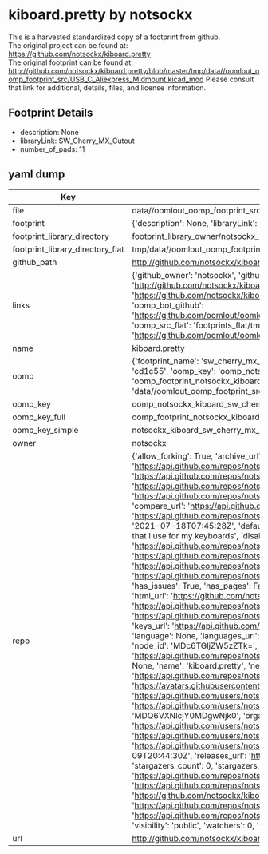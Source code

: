 # kiboard.pretty by notsockx  
This is a harvested standardized copy of a footprint from github.  
The original project can be found at:  
https://github.com/notsockx/kiboard.pretty  
The original footprint can be found at:
http://github.com/notsockx/kiboard.pretty/blob/master/tmp/data//oomlout_oomp_footprint_src/USB_C_Aliexpress_Midmount.kicad_mod
Please consult that link for additional, details, files, and license information.  
## Footprint Details
* description: None  
* libraryLink: SW_Cherry_MX_Cutout  
* number_of_pads: 11  
## yaml dump  
| Key | Value |  
| --- | --- |  
| file | data//oomlout_oomp_footprint_src/kiboard.pretty/SW_Cherry_MX_Cutout.kicad_mod |  
| footprint | {'description': None, 'libraryLink': 'SW_Cherry_MX_Cutout', 'number_of_pads': 11} |  
| footprint_library_directory | footprint_library_owner/notsockx_kiboard.pretty |  
| footprint_library_directory_flat | tmp/data//oomlout_oomp_footprint_src/footprints_flat/notsockx_kiboard_sw_cherry_mx_cutout/working |  
| github_path | http://github.com/notsockx/kiboard.pretty/blob/master/tmp/data//oomlout_oomp_footprint_src/SW_Cherry_MX_Cutout.kicad_mod |  
| links | {'github_owner': 'notsockx', 'github_repo_name': 'kiboard.pretty', 'github_src': 'http://github.com/notsockx/kiboard.pretty/blob/master/tmp/data//oomlout_oomp_footprint_src/USB_C_Aliexpress_Midmount.kicad_mod', 'github_src_repo': 'https://github.com/notsockx/kiboard.pretty', 'oomp_bot': 'tmp/data//oomlout_oomp_footprint_src/footprints/notsockx_kiboard_sw_cherry_mx_cutout/working', 'oomp_bot_github': 'https://github.com/oomlout/oomlout_oomp_footprint_bot/tree/main/tmp/data//oomlout_oomp_footprint_src/footprints/notsockx_kiboard_sw_cherry_mx_cutout/working', 'oomp_src_flat': 'footprints_flat/tmp/data//oomlout_oomp_footprint_src/footprints_flat/notsockx_kiboard_sw_cherry_mx_cutout/working', 'oomp_src_flat_github': 'https://github.com/oomlout/oomlout_oomp_footprint_src/tree/main/tmp/data//oomlout_oomp_footprint_src/footprints_flat/notsockx_kiboard_sw_cherry_mx_cutout/working'} |  
| name | kiboard.pretty |  
| oomp | {'footprint_name': 'sw_cherry_mx_cutout', 'library_name': 'kiboard', 'md5': 'cd1c551933a51f8f430293328bbe602f', 'md5_10': 'cd1c551933', 'md5_5': 'cd1c5', 'md5_6': 'cd1c55', 'oomp_key': 'oomp_notsockx_kiboard_sw_cherry_mx_cutout', 'oomp_key_extra': 'oomp_footprint_notsockx_kiboard_sw_cherry_mx_cutout', 'oomp_key_full': 'oomp_footprint_notsockx_kiboard_sw_cherry_mx_cutout_cd1c55', 'oomp_key_simple': 'notsockx_kiboard_sw_cherry_mx_cutout', 'original_filename': 'data//oomlout_oomp_footprint_src/kiboard.pretty/SW_Cherry_MX_Cutout.kicad_mod', 'owner_name': 'notsockx'} |  
| oomp_key | oomp_notsockx_kiboard_sw_cherry_mx_cutout |  
| oomp_key_full | oomp_footprint_notsockx_kiboard_sw_cherry_mx_cutout |  
| oomp_key_simple | notsockx_kiboard_sw_cherry_mx_cutout |  
| owner | notsockx |  
| repo | {'allow_forking': True, 'archive_url': 'https://api.github.com/repos/notsockx/kiboard.pretty/{archive_format}{/ref}', 'archived': False, 'assignees_url': 'https://api.github.com/repos/notsockx/kiboard.pretty/assignees{/user}', 'blobs_url': 'https://api.github.com/repos/notsockx/kiboard.pretty/git/blobs{/sha}', 'branches_url': 'https://api.github.com/repos/notsockx/kiboard.pretty/branches{/branch}', 'clone_url': 'https://github.com/notsockx/kiboard.pretty.git', 'collaborators_url': 'https://api.github.com/repos/notsockx/kiboard.pretty/collaborators{/collaborator}', 'comments_url': 'https://api.github.com/repos/notsockx/kiboard.pretty/comments{/number}', 'commits_url': 'https://api.github.com/repos/notsockx/kiboard.pretty/commits{/sha}', 'compare_url': 'https://api.github.com/repos/notsockx/kiboard.pretty/compare/{base}...{head}', 'contents_url': 'https://api.github.com/repos/notsockx/kiboard.pretty/contents/{+path}', 'contributors_url': 'https://api.github.com/repos/notsockx/kiboard.pretty/contributors', 'created_at': '2021-07-18T07:45:28Z', 'default_branch': 'main', 'deployments_url': 'https://api.github.com/repos/notsockx/kiboard.pretty/deployments', 'description': 'Kicad footprints that I use for my keyboards', 'disabled': False, 'downloads_url': 'https://api.github.com/repos/notsockx/kiboard.pretty/downloads', 'events_url': 'https://api.github.com/repos/notsockx/kiboard.pretty/events', 'fork': False, 'forks': 0, 'forks_count': 0, 'forks_url': 'https://api.github.com/repos/notsockx/kiboard.pretty/forks', 'full_name': 'notsockx/kiboard.pretty', 'git_commits_url': 'https://api.github.com/repos/notsockx/kiboard.pretty/git/commits{/sha}', 'git_refs_url': 'https://api.github.com/repos/notsockx/kiboard.pretty/git/refs{/sha}', 'git_tags_url': 'https://api.github.com/repos/notsockx/kiboard.pretty/git/tags{/sha}', 'git_url': 'git://github.com/notsockx/kiboard.pretty.git', 'has_discussions': False, 'has_downloads': True, 'has_issues': True, 'has_pages': False, 'has_projects': True, 'has_wiki': True, 'homepage': '', 'hooks_url': 'https://api.github.com/repos/notsockx/kiboard.pretty/hooks', 'html_url': 'https://github.com/notsockx/kiboard.pretty', 'id': 387119929, 'is_template': False, 'issue_comment_url': 'https://api.github.com/repos/notsockx/kiboard.pretty/issues/comments{/number}', 'issue_events_url': 'https://api.github.com/repos/notsockx/kiboard.pretty/issues/events{/number}', 'issues_url': 'https://api.github.com/repos/notsockx/kiboard.pretty/issues{/number}', 'keys_url': 'https://api.github.com/repos/notsockx/kiboard.pretty/keys{/key_id}', 'labels_url': 'https://api.github.com/repos/notsockx/kiboard.pretty/labels{/name}', 'language': None, 'languages_url': 'https://api.github.com/repos/notsockx/kiboard.pretty/languages', 'license': {'key': 'gpl-3.0', 'name': 'GNU General Public License v3.0', 'node_id': 'MDc6TGljZW5zZTk=', 'spdx_id': 'GPL-3.0', 'url': 'https://api.github.com/licenses/gpl-3.0'}, 'merges_url': 'https://api.github.com/repos/notsockx/kiboard.pretty/merges', 'milestones_url': 'https://api.github.com/repos/notsockx/kiboard.pretty/milestones{/number}', 'mirror_url': None, 'name': 'kiboard.pretty', 'network_count': 0, 'node_id': 'MDEwOlJlcG9zaXRvcnkzODcxMTk5Mjk=', 'notifications_url': 'https://api.github.com/repos/notsockx/kiboard.pretty/notifications{?since,all,participating}', 'open_issues': 0, 'open_issues_count': 0, 'owner': {'avatar_url': 'https://avatars.githubusercontent.com/u/64080694?v=4', 'events_url': 'https://api.github.com/users/notsockx/events{/privacy}', 'followers_url': 'https://api.github.com/users/notsockx/followers', 'following_url': 'https://api.github.com/users/notsockx/following{/other_user}', 'gists_url': 'https://api.github.com/users/notsockx/gists{/gist_id}', 'gravatar_id': '', 'html_url': 'https://github.com/notsockx', 'id': 64080694, 'login': 'notsockx', 'node_id': 'MDQ6VXNlcjY0MDgwNjk0', 'organizations_url': 'https://api.github.com/users/notsockx/orgs', 'received_events_url': 'https://api.github.com/users/notsockx/received_events', 'repos_url': 'https://api.github.com/users/notsockx/repos', 'site_admin': False, 'starred_url': 'https://api.github.com/users/notsockx/starred{/owner}{/repo}', 'subscriptions_url': 'https://api.github.com/users/notsockx/subscriptions', 'type': 'User', 'url': 'https://api.github.com/users/notsockx'}, 'private': False, 'pulls_url': 'https://api.github.com/repos/notsockx/kiboard.pretty/pulls{/number}', 'pushed_at': '2021-08-09T20:44:30Z', 'releases_url': 'https://api.github.com/repos/notsockx/kiboard.pretty/releases{/id}', 'size': 26, 'ssh_url': 'git@github.com:notsockx/kiboard.pretty.git', 'stargazers_count': 0, 'stargazers_url': 'https://api.github.com/repos/notsockx/kiboard.pretty/stargazers', 'statuses_url': 'https://api.github.com/repos/notsockx/kiboard.pretty/statuses/{sha}', 'subscribers_count': 1, 'subscribers_url': 'https://api.github.com/repos/notsockx/kiboard.pretty/subscribers', 'subscription_url': 'https://api.github.com/repos/notsockx/kiboard.pretty/subscription', 'svn_url': 'https://github.com/notsockx/kiboard.pretty', 'tags_url': 'https://api.github.com/repos/notsockx/kiboard.pretty/tags', 'teams_url': 'https://api.github.com/repos/notsockx/kiboard.pretty/teams', 'temp_clone_token': None, 'topics': [], 'trees_url': 'https://api.github.com/repos/notsockx/kiboard.pretty/git/trees{/sha}', 'updated_at': '2021-08-09T21:13:11Z', 'url': 'https://api.github.com/repos/notsockx/kiboard.pretty', 'visibility': 'public', 'watchers': 0, 'watchers_count': 0, 'web_commit_signoff_required': False} |  
| url | http://github.com/notsockx/kiboard.pretty |  

